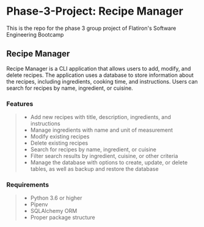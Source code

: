 # Phase-3-Project: Recipe Manager
This is the repo for the phase 3 group project of Flatiron's Software Engineering Bootcamp 


## Recipe Manager

Recipe Manager is a CLI application that allows users to add, modify, and delete recipes. The application uses a database to store information about the recipes, including ingredients, cooking time, and instructions. Users can search for recipes by name, ingredient, or cuisine.

### Features

> * Add new recipes with title, description, ingredients, and instructions
> * Manage ingredients with name and unit of measurement
> * Modify existing recipes
> * Delete existing recipes
> * Search for recipes by name, ingredient, or cuisine
> * Filter search results by ingredient, cuisine, or other criteria
> * Manage the database with options to create, update, or delete tables, as well as backup and restore the database


### Requirements
> * Python 3.6 or higher
> * Pipenv
> * SQLAlchemy ORM
> * Proper package structure
